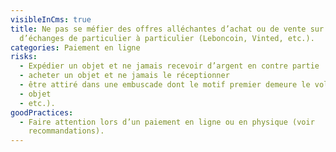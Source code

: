 ```yaml
---
visibleInCms: true
title: Ne pas se méfier des offres alléchantes d’achat ou de vente sur les sites
  d’échanges de particulier à particulier (Leboncoin, Vinted, etc.).
categories: Paiement en ligne
risks:
  - Expédier un objet et ne jamais recevoir d’argent en contre partie
  - acheter un objet et ne jamais le réceptionner
  - être attiré dans une embuscade dont le motif premier demeure le vol (argent
  - objet
  - etc.).
goodPractices:
  - Faire attention lors d’un paiement en ligne ou en physique (voir
    recommandations).
---
```

